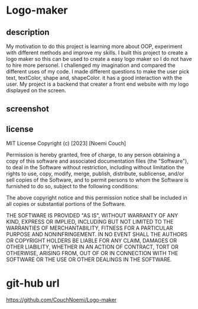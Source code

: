 # Logo-maker

## description
My motivation to do this project is learning more about OOP, experiment with different methods and improve my skills. I built this project to create a logo maker so  this can be used to create a easy logo maker so I do not have to hire more personel. I challenged my imagination and compared the different uses of my code.
I made different questions to make the user pick text, textColor, shape and, shapeColor. it has a good interaction with the user.
My project is a backend that creater a front end website with my logo displayed on the screen.

 
## screenshot


## license
MIT License
Copyright (c) [2023] [Noemi Couch]

Permission is hereby granted, free of charge, to any person obtaining a copy
of this software and associated documentation files (the "Software"), to deal
in the Software without restriction, including without limitation the rights
to use, copy, modify, merge, publish, distribute, sublicense, and/or sell
copies of the Software, and to permit persons to whom the Software is
furnished to do so, subject to the following conditions:

The above copyright notice and this permission notice shall be included in all
copies or substantial portions of the Software.

THE SOFTWARE IS PROVIDED "AS IS", WITHOUT WARRANTY OF ANY KIND, EXPRESS OR
IMPLIED, INCLUDING BUT NOT LIMITED TO THE WARRANTIES OF MERCHANTABILITY,
FITNESS FOR A PARTICULAR PURPOSE AND NONINFRINGEMENT. IN NO EVENT SHALL THE
AUTHORS OR COPYRIGHT HOLDERS BE LIABLE FOR ANY CLAIM, DAMAGES OR OTHER
LIABILITY, WHETHER IN AN ACTION OF CONTRACT, TORT OR OTHERWISE, ARISING FROM,
OUT OF OR IN CONNECTION WITH THE SOFTWARE OR THE USE OR OTHER DEALINGS IN THE
SOFTWARE.


# git-hub url
https://github.com/CouchNoemi/Logo-maker